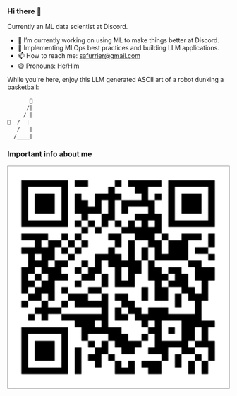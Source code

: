### Hi there 👋

Currently an ML data scientist at Discord.  

- 🔭 I’m currently working on using ML to make things better at Discord. 
- 🌱 Implementing MLOps best practices and building LLM applications. 
- 📫 How to reach me: <a href="mailto:safurrier@gmail.com">safurrier@gmail.com</a>
- 😄 Pronouns: He/Him

While you're here, enjoy this LLM generated ASCII art of a robot dunking a basketball:

```
       🤖
      /|
     / |
🏀  /  |
   /   |
  /____|
```

### Important info about me
<img src="about-me-import-info.png" alt="Important info about me" style="filter: hue-rotate(90deg);">
